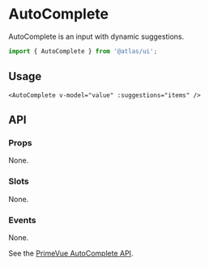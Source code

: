 # AutoComplete

AutoComplete is an input with dynamic suggestions.

```ts
import { AutoComplete } from '@atlas/ui';
```

## Usage

```vue
<AutoComplete v-model="value" :suggestions="items" />
```

## API

### Props

None.

### Slots

None.

### Events

None.

See the [PrimeVue AutoComplete API](https://primevue.org/autocomplete/#api).

